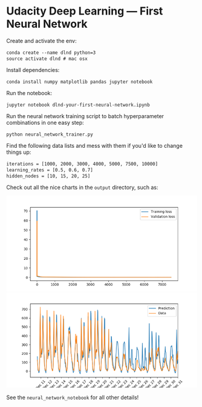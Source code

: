 # Udacity Deep Learning — First Neural Network


Create and activate the env:

    conda create --name dlnd python=3
    source activate dlnd # mac osx


Install dependencies:

    conda install numpy matplotlib pandas jupyter notebook


Run the notebook:

    jupyter notebook dlnd-your-first-neural-network.ipynb


Run the neural network training script to batch hyperparameter combinations in one easy step:

    python neural_network_trainer.py


Find the following data lists and mess with them if you'd like to change things up:

    iterations = [1000, 2000, 3000, 4000, 5000, 7500, 10000]
    learning_rates = [0.5, 0.6, 0.7]
    hidden_nodes = [10, 15, 20, 25]

Check out all the nice charts in the `output` directory, such as:

![Training Image](output/TL-0.056_VL-0.129_I-7500_LR-0.5_HN-25_ON-1_Training.png)
![Prediction Image](output/TL-0.056_VL-0.129_I-7500_LR-0.5_HN-25_ON-1_Prediction.png)

See the `neural_network_notebook` for all other details!

